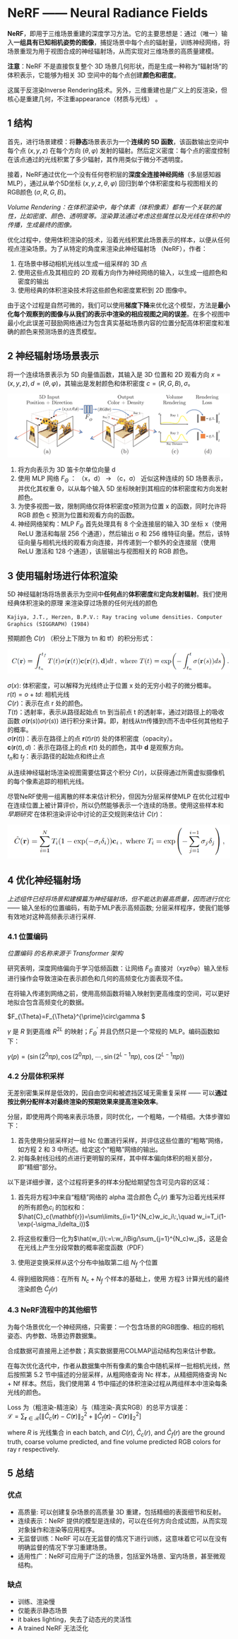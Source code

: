 # NeRF —— Neural Radiance Fields

**NeRF**，即用于三维场景重建的深度学习方法。它的主要思想是：通过（唯一）输入**一组具有已知相机姿势的图像**，捕捉场景中每个点的辐射量，训练神经网络，将场景重现为用于视图合成的神经辐射场，从而实现对三维场景的高质量建模。  

**注意**：NeRF 不是直接恢复整个 3D 场景几何形状，而是生成一种称为“辐射场”的体积表示，它能够为相关 3D 空间中的每个点创建**颜色和密度**。

这属于反渲染Inverse Rendering技术。另外，三维重建也是广义上的反渲染，但核心是重建几何，不注重appearance（材质与光线） 。

## 1 结构

首先，进行场景建模：将**静态**场景表示为一个**连续的 5D 函数**，该函数输出空间中每个点 $(x, y, z)$ 在每个方向 $(θ, φ)$ 发射的辐射。然后定义密度：每个点的密度控制在该点通过的光线积累了多少辐射，其作用类似于微分不透明度。

接着，NeRF通过优化一个没有任何卷积层的**深度全连接神经网络**（多层感知器MLP），通过从单个5D坐标 $(x, y, z, θ, φ)$ 回归到单个体积密度和与视图相关的RGB颜色 $(σ, R, G, B)$。

*Volume Rendering：在体积渲染中，每个体素（体积像素）都有一个关联的属性，比如密度、颜色、透明度等。渲染算法通过考虑这些属性以及光线在体积中的传播，生成最终的图像。*

优化过程中，使用体积渲染的技术，沿着光线积累此场景表示的样本，以便从任何视点渲染场景。为了从特定的角度来渲染此神经辐射场 （NeRF），作者：

1. 在场景中移动相机光线以生成一组采样的 3D 点
2. 使用这些点及其相应的 2D 观看方向作为神经网络的输入，以生成一组颜色和密度的输出
3. 使用经典的体积渲染技术将这些颜色和密度累积到 2D 图像中。

由于这个过程是自然可微的，我们可以使用**梯度下降**来优化这个模型，方法是**最小化每个观察到的图像与从我们的表示中渲染的相应视图之间的误差**。在多个视图中最小化此误差可鼓励网络通过为包含真实基础场景内容的位置分配高体积密度和准确的颜色来预测场景的连贯模型。

## 2 神经辐射场场景表示

将一个连续场景表示为 5D 向量值函数，其输入是 3D 位置和 2D 观看方向 $x = (x, y, z) , d = (θ, φ)$，其输出是发射颜色和体积密度 $c = (R, G, B), σ$。

![Alt text](image-1.png)

1. 将方向表示为 3D 笛卡尔单位向量 d
2. 使用 MLP 网络 $F_{\Theta}$ ： （x，d） → （c，σ） 近似这种连续的 5D 场景表示，并优化其权重 Θ，以从每个输入 5D 坐标映射到其相应的体积密度和方向发射颜色。 
3. 为使多视图一致，限制网络仅将体积密度σ预测为位置 x 的函数，同时允许将 RGB 颜色 c 预测为位置和观看方向的函数。
4. 神经网络架构：MLP $F_{\Theta}$  首先处理具有 8 个全连接层的输入 3D 坐标 x（使用 ReLU 激活和每层 256 个通道），然后输出 σ 和 256  维特征向量。然后，该特征向量与相机光线的观看方向连接，并传递到一个额外的全连接层（使用 ReLU 激活和 128 个通道），该层输出与视图相关的 RGB 颜色。

## 3 使用辐射场进行体积渲染

5D 神经辐射场将场景表示为空间中**任何点**的**体积密度**和**定向发射辐射**。我们使用 经典体积渲染的原理 来渲染穿过场景的任何光线的颜色  
 
    Kajiya, J.T., Herzen, B.P.V.: Ray tracing volume densities. Computer Graphics (SIGGRAPH) (1984)



预期颜色 $C(r)$ （积分上下限为 tn 和 tf）的积分形式：

![Alt text](image-2.png)

$σ(x)$: 体积密度，可以解释为光线终止于位置 x 处的无穷小粒子的微分概率。  
$r(t) = o + td$: 相机光线   
$C(r)$：表示在点 r 处的颜色。  
$T(t)$：透射率，表示从路径起始点 tn 到当前点 t 的透射率，通过对路径上的吸收函数 $\sigma(\mathbf{r}(s))σ(r(s))$ 进行积分来计算。即，射线从tn传播到t而不击中任何其他粒子的概率。  
$\sigma(\mathbf{r}(t))$：表示在路径上的点 $\mathbf{r}(t)r(t)$ 处的体积密度（opacity）。  
$\mathbf{c}(\mathbf{r}(t),d)$：表示在路径上的点 $\mathbf{r}(t)$ 处的颜色，其中 $\mathbf{d}$ 是观察方向。  
$t_n$和 $t_f$：表示路径的起始点和终止点


从连续神经辐射场渲染视图需要估算这个积分 $C(r)$，以获得通过所需虚拟摄像机的每个像素追踪的相机光线。

尽管NeRF使用一组离散的样本来估计积分，但因为分层采样使MLP 在优化过程中在连续位置上被计算评价，所以仍然能够表示一个连续的场景。使用这些样本和 *早期研究* 在体积渲染评论中讨论的正交规则来估计 $C(r)$：

![Alt text](image-3.png)

## 4 优化神经辐射场

*上述组件已经将场景和建模篇为神经辐射场，但不能达到最高质量，因而进行优化* —— 输入坐标的位置编码，有助于MLP表示高频函数; 分层采样程序，使我们能够有效地对这种高频表示进行采样.


### 4.1 位置编码  

*位置编码 的名称来源于 Transformer 架构*

研究表明，深度网络偏向于学习低频函数：让网络 $F_{\Theta}$ 直接对（xyzθφ）输入坐标进行操作会导致渲染在表示颜色和几何的高频变化方面表现不佳。  

在将输入传递到网络之前，使用高频函数将输入映射到更高维度的空间，可以更好地拟合包含高频变化的数据。

$F_{\Theta}=F_{\Theta}^{\prime}\circ\gamma $ 

$\gamma$ 是 $R$ 到更高维 $R^{2L}$ 的映射；$F_{\Theta}^{\prime}$ 并且仍然只是一个常规的 MLP。编码函数如下：

$\gamma(p)=\left(\sin\left(2^0\pi p\right),\cos\left(2^0\pi p\right),\:\cdots,\sin\left(2^{L-1}\pi p\right),\:\cos\left(2^{L-1}\pi p\right)\right)$

### 4.2 分层体积采样

无差别密集采样是低效的，因自由空间和被遮挡区域无需重复采样 —— 可以**通过按比例分配样本对最终渲染的预期效果来提高渲染效率**。

分层，即使用两个网咯来表示场景，同时优化，一个粗略，一个精细。大体步骤如下：  

1. 首先使用分层采样对一组 Nc  位置进行采样，并评估这些位置的“粗略”网络，如方程 2 和 3 中所述。给定这个“粗略”网络的输出。
2. 对每条射线沿线的点进行更明智的采样，其中样本偏向体积的相关部分，即“精细”部分。

以下是详细步骤，这个过程将更多的样本分配给期望包含可见内容的区域：

1. 首先将方程3中来自“粗糙”网络的 alpha 混合颜色 $\hat{C}_c(r)$ 重写为沿着光线采样的所有颜色$c_i$ 的加权和：  
$\hat{C}_c(\mathbf{r})=\sum\limits_{i=1}^{N_c}w_ic_i\:,\quad w_i=T_i(1-\exp(-\sigma_i\delta_i))$

2. 将这些权重归一化为$\hat{w_i}\:=\:w_i\Big/\sum_{j=1}^{N_c}w_j$，这是会在光线上产生分段常数的概率密度函数（PDF）

3. 使用逆变换采样从这个分布中抽取第二组 $N_f$ 个位置

4. 得到细致网络：在所有 $N_c+N_f$ 个样本的基础上，使用 方程3 计算光线的最终渲染颜色 $\hat{C}_f(r)$ 

### 4.3 NeRF流程中的其他细节

为每个场景优化一个神经网络，只需要：一个包含场景的RGB图像、相应的相机姿态、内参数、场景边界数据集。

合成数据可直接用上述参数；真实数据要用COLMAP运动结构包来估计参数。

在每次优化迭代中，作者从数据集中所有像素的集合中随机采样一批相机光线，然后按照第 5.2 节中描述的分层采样，从粗网络查询 Nc 样本，从精细网络查询 Nc + Nf  样本。然后，我们使用第 4 节中描述的体积渲染过程从两组样本中渲染每条光线的颜色。

Loss 为（粗渲染-精渲染）与（精渲染-真实RGB）的总平方误差：  
$\mathcal{L}=\sum_{\mathbf{r}\in\mathcal{R}}\left[\left\|\hat{C}_c(\mathbf{r})-C(\mathbf{r})\right\|_2^2+\left\|\hat{C}_f(\mathbf{r})-C(\mathbf{r})\right\|_2^2\right]$

where $R$ is 光线集合 in each batch, and $C(r)$, $\hat{C}_c(r)$, and $\hat{C}_f(r)$ are the
ground truth, coarse volume predicted, and fine volume predicted RGB colors for ray r respectively.

## 5 总结

### 优点

* 高质量: 可以创建复杂场景的高质量 3D 重建，包括精细的表面细节和反射。   
* 连续表示：NeRF 提供的模型是连续的，可以在任何方向合成试图，从而实现对象操作和渲染等应用程序。  
* 无监督训练：NeRF 可以在无监督的情况下进行训练，这意味着它可以在没有明确监督的情况下学习重建场景。  
* 适用性广：NeRF可应用于广泛的场景，包括室外场景、室内场景，甚至微观结构。


### 缺点

* 训练、渲染慢
* 仅能表示静态场景
* it bakes lighting，失去了动态光的灵活性
* A trained NeRF 无法泛化

